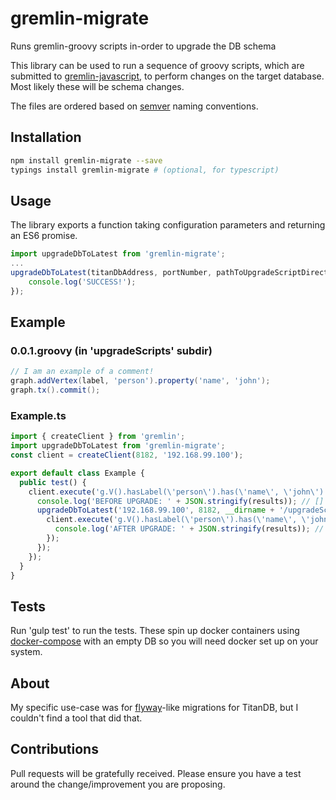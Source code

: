 # gremlin-migrate
Runs gremlin-groovy scripts in-order to upgrade the DB schema

This library can be used to run a sequence of groovy scripts, which are submitted to [gremlin-javascript](https://github.com/jbmusso/gremlin-javascript), 
to perform changes on the target database. Most likely these will be schema changes.

The files are ordered based on [semver](https://github.com/npm/node-semver) naming conventions.

## Installation

```bash
npm install gremlin-migrate --save
typings install gremlin-migrate # (optional, for typescript)
```

## Usage
The library exports a function taking configuration parameters and returning an ES6 promise.

```typescript
import upgradeDbToLatest from 'gremlin-migrate';
...
upgradeDbToLatest(titanDbAddress, portNumber, pathToUpgradeScriptDirectory).then(() => {
    console.log('SUCCESS!');
});
```

## Example

### 0.0.1.groovy (in 'upgradeScripts' subdir)
```groovy
// I am an example of a comment!
graph.addVertex(label, 'person').property('name', 'john');
graph.tx().commit();
```

### Example.ts

```typescript
import { createClient } from 'gremlin';
import upgradeDbToLatest from 'gremlin-migrate';
const client = createClient(8182, '192.168.99.100');

export default class Example {
  public test() {
    client.execute('g.V().hasLabel(\'person\').has(\'name\', \'john\')', (err, results) => {
      console.log('BEFORE UPGRADE: ' + JSON.stringify(results)); // []
      upgradeDbToLatest('192.168.99.100', 8182, __dirname + '/upgradeScripts/').then(() => {
        client.execute('g.V().hasLabel(\'person\').has(\'name\', \'john\')', (err, results) => {
          console.log('AFTER UPGRADE: ' + JSON.stringify(results)); // [ {vertex with person 'john'} ]
        });
      });
    });
  }
}
```


## Tests

Run 'gulp test' to run the tests. These spin up docker containers using [docker-compose](https://docs.docker.com/compose/install/) with an empty DB so you will need docker set up on your system.

## About
My specific use-case was for [flyway](https://flywaydb.org/)-like migrations for TitanDB, but I couldn't find a tool that did that.

## Contributions
Pull requests will be gratefully received. Please ensure you have a test around the change/improvement you are proposing.